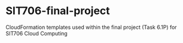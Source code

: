 # SIT706-final-project
CloudFormation templates used within the final project (Task 6.1P) for SIT706 Cloud Computing
